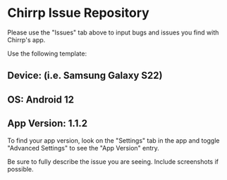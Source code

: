 # Chirrp Issue Repository

Please use the "Issues" tab above to input bugs and issues you find with Chirrp's app.

Use the following template:

## Device:  <device name>  (i.e. Samsung Galaxy S22)
## OS: Android 12
## App Version: 1.1.2
  
  To find your app version, look on the "Settings" tab in the app and toggle "Advanced Settings" to see the "App Version" entry.
  
  Be sure to fully describe the issue you are seeing.  Include screenshots if possible.
